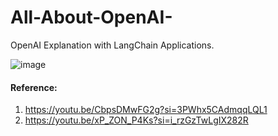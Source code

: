 # All-About-OpenAI-
OpenAI Explanation with LangChain Applications.

![image](https://github.com/Chandrakant817/All-About-OpenAI-/assets/69152112/45cce673-c5e1-4831-b87e-a451cfa439a9)

#### Reference:
1. https://youtu.be/CbpsDMwFG2g?si=3PWhx5CAdmqqLQL1
2. https://youtu.be/xP_ZON_P4Ks?si=i_rzGzTwLgIX282R
